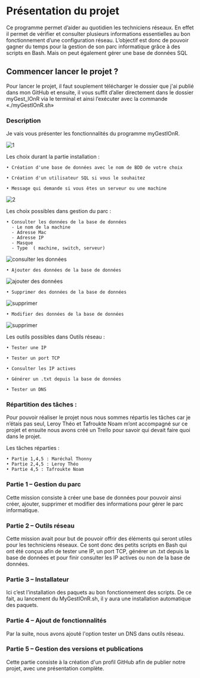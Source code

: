 # Présentation du projet

Ce programme permet d’aider au quotidien les techniciens réseaux. 
En effet il permet de vérifier et consulter plusieurs informations essentielles au bon fonctionnement d’une configuration réseau.
L’objectif est donc de pouvoir gagner du temps pour la gestion de son parc informatique grâce à des  scripts en Bash. Mais on peut également gérer une base de données SQL


## Commencer lancer le projet ?

Pour lancer le projet, il faut souplement télécharger le dossier que j'ai publié dans mon GitHub et ensuite, il vous suffit d’aller directement dans le dossier myGest_IOnR via le terminal et ainsi l’exécuter avec la commande «./myGestIOnR.sh»


### Description

Je vais vous présenter les fonctionnalités du programme myGestIOnR.

![1](https://user-images.githubusercontent.com/128786765/231970083-e44d2aa9-f842-48d6-a592-4d35a6404c96.png)

Les choix durant la partie installation :

    • Création d'une base de données avec le nom de BDD de votre choix

    • Création d'un utilisateur SQL si vous le souhaitez

    • Message qui demande si vous êtes un serveur ou une machine

![2](https://user-images.githubusercontent.com/128786765/231970051-fdbe01a4-f6a7-45dc-8862-844853bb9535.png)


Les choix possibles dans gestion du parc : 

    • Consulter les données de la base de données
      - Le nom de la machine
      - Adresse Mac
      - Adresse IP
      - Masque
      - Type  ( machine, switch, serveur)
      
![consulter les données](https://user-images.githubusercontent.com/128786765/231969705-9eb708b4-e10d-40ca-bc4b-d0d0eb954834.png)
      
    • Ajouter des données de la base de données

![ajouter des données](https://user-images.githubusercontent.com/128786765/231969749-4bd582a8-30cc-4e54-827d-3af84785b2f2.png)

    • Supprimer des données de la base de données
    
![supprimer](https://user-images.githubusercontent.com/128786765/231969792-e8b56b32-1d98-4aa0-806c-c571fbfb64ae.png)

    • Modifier des données de la base de données

![supprimer](https://user-images.githubusercontent.com/128786765/231969823-4b4bd8fe-852f-4606-ab12-5d3309ae423e.png)

Les outils possibles dans Outils réseau : 

    • Tester une IP
      
    • Tester un port TCP
      
    • Consulter les IP actives
      
    • Générer un .txt depuis la base de données

    • Tester un DNS

### Répartition des tâches :

Pour pouvoir réaliser le projet nous nous sommes répartis les tâches car je n’étais pas seul, Leroy Théo et Tafroukte Noam m’ont accompagné sur ce projet et ensuite nous avons créé un Trello pour savoir qui devait faire quoi dans le projet.

Les tâches réparties :

    • Partie 1,4,5 : Maréchal Thonny
    • Partie 2,4,5 : Leroy Théo
    • Partie 4,5 : Tafroukte Noam

### Partie 1 – Gestion du parc

Cette mission consiste à créer une base de données pour pouvoir ainsi créer, ajouter, supprimer et modifier des informations pour gérer le parc informatique.

### Partie 2 – Outils réseau 

Cette mission avait pour but de pouvoir offrir des éléments qui seront utiles pour les techniciens réseaux. 
Ce sont donc des petits scripts en Bash qui ont été conçus afin de tester une IP, un port TCP, générer un .txt depuis la base de données et pour finir consulter les IP actives ou non de la base de données.

### Partie 3 – Installateur

Ici c’est l’installation des paquets au bon fonctionnement des scripts.
De ce fait, au lancement du MyGestIOnR.sh, il y aura une installation automatique des paquets.

### Partie 4 – Ajout de fonctionnalités

Par la suite, nous avons ajouté l'option tester un DNS dans outils réseau.

### Partie 5 – Gestion des versions et publications

Cette partie consiste à la création d'un profil GitHub afin de publier notre projet, avec une présentation complète.
